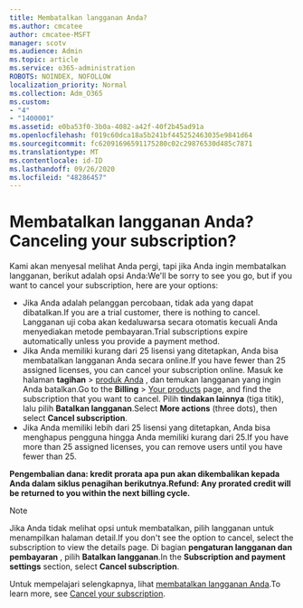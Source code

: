 ```yaml
---
title: Membatalkan langganan Anda?
ms.author: cmcatee
author: cmcatee-MSFT
manager: scotv
ms.audience: Admin
ms.topic: article
ms.service: o365-administration
ROBOTS: NOINDEX, NOFOLLOW
localization_priority: Normal
ms.collection: Adm_O365
ms.custom:
- "4"
- "1400001"
ms.assetid: e0ba53f0-3b0a-4082-a42f-40f2b45ad91a
ms.openlocfilehash: f019c60dca18a5b241bf445252463035e9841d64
ms.sourcegitcommit: fc62091696591175280c02c29876530d485c7871
ms.translationtype: MT
ms.contentlocale: id-ID
ms.lasthandoff: 09/26/2020
ms.locfileid: "48286457"
---
```

# <a name="canceling-your-subscription"></a><span data-ttu-id="cf9d6-102">Membatalkan langganan Anda?</span><span class="sxs-lookup"><span data-stu-id="cf9d6-102">Canceling your subscription?</span></span>

<span data-ttu-id="cf9d6-103">Kami akan menyesal melihat Anda pergi, tapi jika Anda ingin membatalkan langganan, berikut adalah opsi Anda:</span><span class="sxs-lookup"><span data-stu-id="cf9d6-103">We'll be sorry to see you go, but if you want to cancel your subscription, here are your options:</span></span>
  
- <span data-ttu-id="cf9d6-104">Jika Anda adalah pelanggan percobaan, tidak ada yang dapat dibatalkan.</span><span class="sxs-lookup"><span data-stu-id="cf9d6-104">If you are a trial customer, there is nothing to cancel.</span></span> <span data-ttu-id="cf9d6-105">Langganan uji coba akan kedaluwarsa secara otomatis kecuali Anda menyediakan metode pembayaran.</span><span class="sxs-lookup"><span data-stu-id="cf9d6-105">Trial subscriptions expire automatically unless you provide a payment method.</span></span>
- <span data-ttu-id="cf9d6-106">Jika Anda memiliki kurang dari 25 lisensi yang ditetapkan, Anda bisa membatalkan langganan Anda secara online.</span><span class="sxs-lookup"><span data-stu-id="cf9d6-106">If you have fewer than 25 assigned licenses, you can cancel your subscription online.</span></span> <span data-ttu-id="cf9d6-107">Masuk ke halaman **tagihan** \> [produk Anda](https://go.microsoft.com/fwlink/p/?linkid=842054) , dan temukan langganan yang ingin Anda batalkan.</span><span class="sxs-lookup"><span data-stu-id="cf9d6-107">Go to the **Billing** \> [Your products](https://go.microsoft.com/fwlink/p/?linkid=842054) page, and find the subscription that you want to cancel.</span></span> <span data-ttu-id="cf9d6-108">Pilih **tindakan lainnya** (tiga titik), lalu pilih **Batalkan langganan**.</span><span class="sxs-lookup"><span data-stu-id="cf9d6-108">Select **More actions** (three dots), then select **Cancel subscription**.</span></span>
- <span data-ttu-id="cf9d6-109">Jika Anda memiliki lebih dari 25 lisensi yang ditetapkan, Anda bisa menghapus pengguna hingga Anda memiliki kurang dari 25.</span><span class="sxs-lookup"><span data-stu-id="cf9d6-109">If you have more than 25 assigned licenses, you can remove users until you have fewer than 25.</span></span>
  
<span data-ttu-id="cf9d6-110">**Pengembalian dana: kredit prorata apa pun akan dikembalikan kepada Anda dalam siklus penagihan berikutnya.**</span><span class="sxs-lookup"><span data-stu-id="cf9d6-110">**Refund: Any prorated credit will be returned to you within the next billing cycle.**</span></span>

> [!NOTE]
> <span data-ttu-id="cf9d6-111">Jika Anda tidak melihat opsi untuk membatalkan, pilih langganan untuk menampilkan halaman detail.</span><span class="sxs-lookup"><span data-stu-id="cf9d6-111">If you don't see the option to cancel, select the subscription to view the details page.</span></span> <span data-ttu-id="cf9d6-112">Di bagian **pengaturan langganan dan pembayaran** , pilih **Batalkan langganan**.</span><span class="sxs-lookup"><span data-stu-id="cf9d6-112">In the **Subscription and payment settings** section, select **Cancel subscription**.</span></span>

<span data-ttu-id="cf9d6-113">Untuk mempelajari selengkapnya, lihat [membatalkan langganan Anda](https://docs.microsoft.com/microsoft-365/commerce/subscriptions/cancel-your-subscription).</span><span class="sxs-lookup"><span data-stu-id="cf9d6-113">To learn more, see [Cancel your subscription](https://docs.microsoft.com/microsoft-365/commerce/subscriptions/cancel-your-subscription).</span></span>